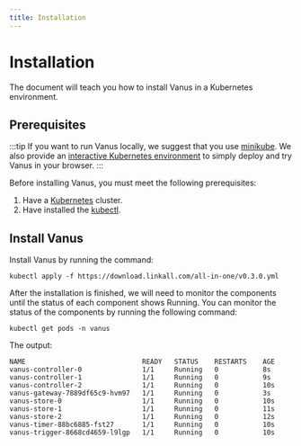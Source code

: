 ```yaml
---
title: Installation
---
```


# Installation

The document will teach you how to install Vanus in a Kubernetes environment.

## Prerequisites
:::tip
If you want to run Vanus locally, we suggest that you use [minikube](https://minikube.sigs.k8s.io/docs/start).
We also provide an [interactive Kubernetes environment](https://play.linkall.com) to simply deploy and try Vanus in your browser.
:::

Before installing Vanus, you must meet the following prerequisites:

1. Have a [Kubernetes](https://kubernetes.io/docs/setup) cluster.
2. Have installed the [kubectl](https://kubernetes.io/docs/tasks/tools/).

## Install Vanus

Install Vanus by running the command:

```shell
kubectl apply -f https://download.linkall.com/all-in-one/v0.3.0.yml
```

After the installation is finished, we will need to monitor the components until the status of each component shows Running. You can monitor the status of the components by running the following command:

```shell
kubectl get pods -n vanus
```

The output:

```text
NAME                             READY   STATUS    RESTARTS    AGE
vanus-controller-0               1/1     Running   0           8s
vanus-controller-1               1/1     Running   0           9s
vanus-controller-2               1/1     Running   0           10s
vanus-gateway-7889df65c9-hvm97   1/1     Running   0           3s
vanus-store-0                    1/1     Running   0           10s
vanus-store-1                    1/1     Running   0           11s
vanus-store-2                    1/1     Running   0           12s
vanus-timer-88bc6885-fst27       1/1     Running   0           10s
vanus-trigger-8668cd4659-l9lgp   1/1     Running   0           10s
```
